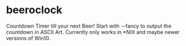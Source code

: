 # beeroclock
Countdown Timer till your next Beer!
Start with --fancy to output the countdown in ASCII Art. Currently only works in *NIX and maybe newer versions of Win10.
